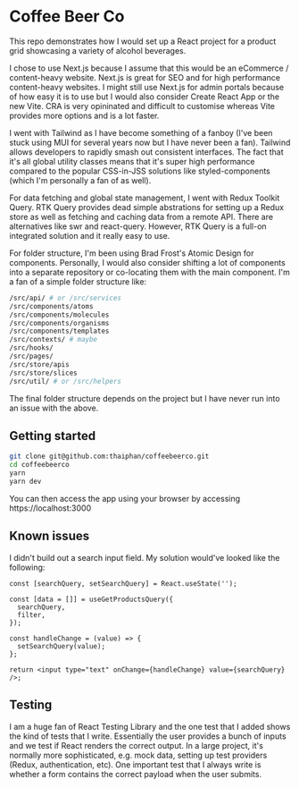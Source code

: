 # Coffee Beer Co

This repo demonstrates how I would set up a React project for a product grid showcasing a variety of alcohol beverages.

I chose to use Next.js because I assume that this would be an eCommerce / content-heavy website. Next.js is great for SEO and for high performance content-heavy websites. I might still use Next.js for admin portals because of how easy it is to use but I would also consider Create React App or the new Vite. CRA is very opininated and difficult to customise whereas Vite provides more options and is a lot faster.

I went with Tailwind as I have become something of a fanboy (I've been stuck using MUI for several years now but I have never been a fan). Tailwind allows developers to rapidly smash out consistent interfaces. The fact that it's all global utility classes means that it's super high performance compared to the popular CSS-in-JSS solutions like styled-components (which I'm personally a fan of as well).

For data fetching and global state management, I went with Redux Toolkit Query. RTK Query provides dead simple abstrations for setting up a Redux store as well as fetching and caching data from a remote API. There are alternatives like swr and react-query. However, RTK Query is a full-on integrated solution and it really easy to use.

For folder structure, I'm been using Brad Frost's Atomic Design for components. Personally, I would also consider shifting a lot of components into a separate repository or co-locating them with the main component. I'm a fan of a simple folder structure like:

```bash
/src/api/ # or /src/services
/src/components/atoms
/src/components/molecules
/src/components/organisms
/src/components/templates
/src/contexts/ # maybe
/src/hooks/
/src/pages/
/src/store/apis
/src/store/slices
/src/util/ # or /src/helpers
```

The final folder structure depends on the project but I have never run into an issue with the above.

## Getting started

```bash
git clone git@github.com:thaiphan/coffeebeerco.git
cd coffeebeerco
yarn
yarn dev
```

You can then access the app using your browser by accessing https://localhost:3000

## Known issues

I didn't build out a search input field. My solution would've looked like the following:

```tsx
const [searchQuery, setSearchQuery] = React.useState('');

const [data = []] = useGetProductsQuery({
  searchQuery,
  filter,
});

const handleChange = (value) => {
  setSearchQuery(value);
};

return <input type="text" onChange={handleChange} value={searchQuery} />;
```

## Testing

I am a huge fan of React Testing Library and the one test that I added shows the kind of tests that I write. Essentially the user provides a bunch of inputs and we test if React renders the correct output. In a large project, it's normally more sophisticated, e.g. mock data, setting up test providers (Redux, authentication, etc). One important test that I always write is whether a form contains the correct payload when the user submits.
